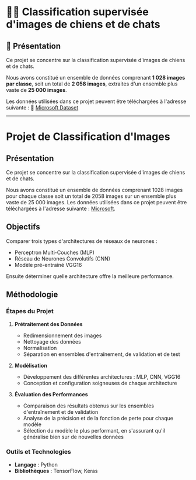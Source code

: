 # 🐶🐱 Classification supervisée d'images de chiens et de chats  

## 📌 Présentation  
Ce projet se concentre sur la classification supervisée d'images de chiens et de chats.  

Nous avons constitué un ensemble de données comprenant **1 028 images par classe**, soit un total de **2 058 images**, extraites d'un ensemble plus vaste de **25 000 images**.  

Les données utilisées dans ce projet peuvent être téléchargées à l'adresse suivante : 🔗 [Microsoft Dataset](https://www.microsoft.com/en-us)  


----------------


# Projet de Classification d'Images

## Présentation 

Ce projet se concentre sur la classification supervisée d'images de chiens et de chats.

Nous avons constitué un ensemble de données comprenant 1028 images pour chaque classe soit un total de 2058 images sur un ensemble plus vaste de 25 000 images. 
Les données utilisées dans ce projet peuvent être téléchargées à l'adresse suivante : [Microsoft](https://www.microsoft.com/en-us).

## Objectifs

Comparer trois types d'architectures de réseaux de neurones : 
- Perceptron Multi-Couches (MLP)
- Réseau de Neurones Convolutifs (CNN)
- Modèle pré-entraîné VGG16

Ensuite déterminer quelle architecture offre la meilleure performance.

## Méthodologie

### Étapes du Projet

1. **Prétraitement des Données**
   - Redimensionnement des images
   - Nettoyage des données
   - Normalisation
   - Séparation en ensembles d'entraînement, de validation et de test

2. **Modélisation**
   - Développement des différentes architectures : MLP, CNN, VGG16
   - Conception et configuration soigneuses de chaque architecture

3. **Évaluation des Performances**
   - Comparaison des résultats obtenus sur les ensembles d'entraînement et de validation
   - Analyse de la précision et de la fonction de perte pour chaque modèle
   - Sélection du modèle le plus performant, en s'assurant qu'il généralise bien sur de nouvelles données
  
### Outils et Technologies

- **Langage** : Python
- **Bibliothèques** : TensorFlow, Keras


